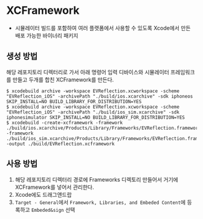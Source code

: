 # XCFramework

- 시뮬레이터 빌드를 포함하여 여러 플랫폼에서 사용할 수 있도록 Xcode에서 만든 배포 가능한 바이너리 패키지

## 생성 방법

해당 레포지토리 디렉터리로 가서 아래 명령어 입력
디바이스와 시뮬레이터 프레임워크를 만들고 두개를 합친 XCFramework를 만든다.

```
$ xcodebuild archive -workspace EVReflection.xcworkspace -scheme "EVReflection_iOS" -archivePath "./build/ios.xcarchive" -sdk iphoneos SKIP_INSTALL=NO BUILD_LIBRARY_FOR_DISTRIBUTION=YES
$ xcodebuild archive -workspace EVReflection.xcworkspace -scheme "EVReflection_iOS" -archivePath "./build/ios_sim.xcarchive" -sdk iphonesimulator SKIP_INSTALL=NO BUILD_LIBRARY_FOR_DISTRIBUTION=YES
$ xcodebuild -create-xcframework -framework ./build/ios.xcarchive/Products/Library/Frameworks/EVReflection.framework -framework ./build/ios_sim.xcarchive/Products/Library/Frameworks/EVReflection.framework -output ./build/EVReflection.xcframework
```

## 사용 방법
1. 해당 레포지토리 디렉터리 경로에 Frameworks 디렉토리 만들어서 거기에 XCFramework를 넣어서 관리한다.
2. Xcode에도 드래그앤드랍
3. `Target - General`에서 `Framework, Libraries, and Embeded Content`에 등록하고 `Embeded&sign` 선택